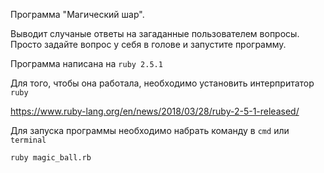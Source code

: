 Программа "Магический шар".

Выводит случаные ответы на загаданные пользователем вопросы. Просто задайте 
вопрос у себя в голове и запустите программу.

Программа написана на `ruby 2.5.1`

Для того, чтобы она работала, необходимо установить интерпритатор `ruby`

https://www.ruby-lang.org/en/news/2018/03/28/ruby-2-5-1-released/

Для запуска программы необходимо набрать команду в `cmd` или `terminal`

```
ruby magic_ball.rb

```